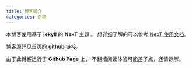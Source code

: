 ```yaml
---
title: 博客简介
categories: 杂项
---
```



本博客使用基于 **jekyll** 的 **NexT** 主题 。 想详细了解的可以参考 [NexT 使用文档](http://theme-next.simpleyyt.com/getting-started.html)。 

博客源码见首页的 **github** 链接。

由于此博客运行于 **Github Page** 上， 不翻墙阅读体验可能差了点，还请谅解。


